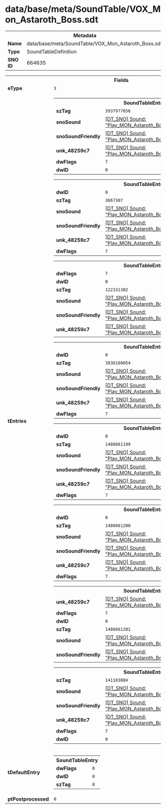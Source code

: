 <h1>data/base/meta/SoundTable/VOX_Mon_Astaroth_Boss.sdt</h1><table><tr><th colspan="100%">Metadata</th></tr><tr><td><b>Name</b></td><td>data/base/meta/SoundTable/VOX_Mon_Astaroth_Boss.sdt</td></tr><tr><td><b>Type</b></td><td>SoundTableDefinition</td></tr><tr><td><b>SNO ID</b></td><td>664635</td></tr></table>

<table><tr><th colspan="100%">Fields</th></tr><tr><td><b>eType</b></td><td><code>3</code></td></tr><tr><td><b>tEntries</b></td><td><table><tr><th colspan="100%">SoundTableEntry</th></tr><tr><td><b>szTag</b></td><td><code>3937977656</code></td></tr><tr><td><b>snoSound</b></td><td><a href="..\Sound\Play_MON_Astaroth_Boss_VOX_Slash_3P.snd">[DT_SNO] Sound: "Play_MON_Astaroth_Boss_VOX_Slash_3P"</a></td></tr><tr><td><b>snoSoundFriendly</b></td><td><a href="..\Sound\Play_MON_Astaroth_Boss_VOX_Slash_3P.snd">[DT_SNO] Sound: "Play_MON_Astaroth_Boss_VOX_Slash_3P"</a></td></tr><tr><td><b>unk_48259c7</b></td><td><a href="..\Sound\Play_MON_Astaroth_Boss_VOX_Slash_3P.snd">[DT_SNO] Sound: "Play_MON_Astaroth_Boss_VOX_Slash_3P"</a></td></tr><tr><td><b>dwFlags</b></td><td><code>7</code></td></tr><tr><td><b>dwID</b></td><td><code>0</code></td></tr></table>


<table><tr><th colspan="100%">SoundTableEntry</th></tr><tr><td><b>dwID</b></td><td><code>0</code></td></tr><tr><td><b>szTag</b></td><td><code>3667307</code></td></tr><tr><td><b>snoSound</b></td><td><a href="..\Sound\Play_MON_Astaroth_Boss_VOX_Cast_3P.snd">[DT_SNO] Sound: "Play_MON_Astaroth_Boss_VOX_Cast_3P"</a></td></tr><tr><td><b>snoSoundFriendly</b></td><td><a href="..\Sound\Play_MON_Astaroth_Boss_VOX_Cast_3P.snd">[DT_SNO] Sound: "Play_MON_Astaroth_Boss_VOX_Cast_3P"</a></td></tr><tr><td><b>unk_48259c7</b></td><td><a href="..\Sound\Play_MON_Astaroth_Boss_VOX_Cast_3P.snd">[DT_SNO] Sound: "Play_MON_Astaroth_Boss_VOX_Cast_3P"</a></td></tr><tr><td><b>dwFlags</b></td><td><code>7</code></td></tr></table>


<table><tr><th colspan="100%">SoundTableEntry</th></tr><tr><td><b>dwFlags</b></td><td><code>7</code></td></tr><tr><td><b>dwID</b></td><td><code>0</code></td></tr><tr><td><b>szTag</b></td><td><code>122331302</code></td></tr><tr><td><b>snoSound</b></td><td><a href="..\Sound\Play_MON_Astaroth_Boss_VOX_Death_3P.snd">[DT_SNO] Sound: "Play_MON_Astaroth_Boss_VOX_Death_3P"</a></td></tr><tr><td><b>snoSoundFriendly</b></td><td><a href="..\Sound\Play_MON_Astaroth_Boss_VOX_Death_3P.snd">[DT_SNO] Sound: "Play_MON_Astaroth_Boss_VOX_Death_3P"</a></td></tr><tr><td><b>unk_48259c7</b></td><td><a href="..\Sound\Play_MON_Astaroth_Boss_VOX_Death_3P.snd">[DT_SNO] Sound: "Play_MON_Astaroth_Boss_VOX_Death_3P"</a></td></tr></table>


<table><tr><th colspan="100%">SoundTableEntry</th></tr><tr><td><b>dwID</b></td><td><code>0</code></td></tr><tr><td><b>szTag</b></td><td><code>3836160054</code></td></tr><tr><td><b>snoSound</b></td><td><a href="..\Sound\Play_MON_Astaroth_Boss_VOX_Death_Fade_3P.snd">[DT_SNO] Sound: "Play_MON_Astaroth_Boss_VOX_Death_Fade_3P"</a></td></tr><tr><td><b>snoSoundFriendly</b></td><td><a href="..\Sound\Play_MON_Astaroth_Boss_VOX_Death_Fade_3P.snd">[DT_SNO] Sound: "Play_MON_Astaroth_Boss_VOX_Death_Fade_3P"</a></td></tr><tr><td><b>unk_48259c7</b></td><td><a href="..\Sound\Play_MON_Astaroth_Boss_VOX_Death_Fade_3P.snd">[DT_SNO] Sound: "Play_MON_Astaroth_Boss_VOX_Death_Fade_3P"</a></td></tr><tr><td><b>dwFlags</b></td><td><code>7</code></td></tr></table>


<table><tr><th colspan="100%">SoundTableEntry</th></tr><tr><td><b>dwID</b></td><td><code>0</code></td></tr><tr><td><b>szTag</b></td><td><code>1486661199</code></td></tr><tr><td><b>snoSound</b></td><td><a href="..\Sound\Play_MON_Astaroth_Boss_VOX_Stagger_Fall_3P.snd">[DT_SNO] Sound: "Play_MON_Astaroth_Boss_VOX_Stagger_Fall_3P"</a></td></tr><tr><td><b>snoSoundFriendly</b></td><td><a href="..\Sound\Play_MON_Astaroth_Boss_VOX_Stagger_Fall_3P.snd">[DT_SNO] Sound: "Play_MON_Astaroth_Boss_VOX_Stagger_Fall_3P"</a></td></tr><tr><td><b>unk_48259c7</b></td><td><a href="..\Sound\Play_MON_Astaroth_Boss_VOX_Stagger_Fall_3P.snd">[DT_SNO] Sound: "Play_MON_Astaroth_Boss_VOX_Stagger_Fall_3P"</a></td></tr><tr><td><b>dwFlags</b></td><td><code>7</code></td></tr></table>


<table><tr><th colspan="100%">SoundTableEntry</th></tr><tr><td><b>dwID</b></td><td><code>0</code></td></tr><tr><td><b>szTag</b></td><td><code>1486661200</code></td></tr><tr><td><b>snoSound</b></td><td><a href="..\Sound\Play_MON_Astaroth_Boss_VOX_Stagger_Stunned_3P.snd">[DT_SNO] Sound: "Play_MON_Astaroth_Boss_VOX_Stagger_Stunned_3P"</a></td></tr><tr><td><b>snoSoundFriendly</b></td><td><a href="..\Sound\Play_MON_Astaroth_Boss_VOX_Stagger_Stunned_3P.snd">[DT_SNO] Sound: "Play_MON_Astaroth_Boss_VOX_Stagger_Stunned_3P"</a></td></tr><tr><td><b>unk_48259c7</b></td><td><a href="..\Sound\Play_MON_Astaroth_Boss_VOX_Stagger_Stunned_3P.snd">[DT_SNO] Sound: "Play_MON_Astaroth_Boss_VOX_Stagger_Stunned_3P"</a></td></tr><tr><td><b>dwFlags</b></td><td><code>7</code></td></tr></table>


<table><tr><th colspan="100%">SoundTableEntry</th></tr><tr><td><b>unk_48259c7</b></td><td><a href="..\Sound\Play_MON_Astaroth_Boss_VOX_Stagger_Rise_3P.snd">[DT_SNO] Sound: "Play_MON_Astaroth_Boss_VOX_Stagger_Rise_3P"</a></td></tr><tr><td><b>dwFlags</b></td><td><code>7</code></td></tr><tr><td><b>dwID</b></td><td><code>0</code></td></tr><tr><td><b>szTag</b></td><td><code>1486661201</code></td></tr><tr><td><b>snoSound</b></td><td><a href="..\Sound\Play_MON_Astaroth_Boss_VOX_Stagger_Rise_3P.snd">[DT_SNO] Sound: "Play_MON_Astaroth_Boss_VOX_Stagger_Rise_3P"</a></td></tr><tr><td><b>snoSoundFriendly</b></td><td><a href="..\Sound\Play_MON_Astaroth_Boss_VOX_Stagger_Rise_3P.snd">[DT_SNO] Sound: "Play_MON_Astaroth_Boss_VOX_Stagger_Rise_3P"</a></td></tr></table>


<table><tr><th colspan="100%">SoundTableEntry</th></tr><tr><td><b>szTag</b></td><td><code>141183884</code></td></tr><tr><td><b>snoSound</b></td><td><a href="..\Sound\Play_MON_Astaroth_Boss_VOX_Cast_3P.snd">[DT_SNO] Sound: "Play_MON_Astaroth_Boss_VOX_Cast_3P"</a></td></tr><tr><td><b>snoSoundFriendly</b></td><td><a href="..\Sound\Play_MON_Astaroth_Boss_VOX_Slash_3P.snd">[DT_SNO] Sound: "Play_MON_Astaroth_Boss_VOX_Slash_3P"</a></td></tr><tr><td><b>unk_48259c7</b></td><td><a href="..\Sound\Play_MON_Astaroth_Boss_VOX_Slash_3P.snd">[DT_SNO] Sound: "Play_MON_Astaroth_Boss_VOX_Slash_3P"</a></td></tr><tr><td><b>dwFlags</b></td><td><code>7</code></td></tr><tr><td><b>dwID</b></td><td><code>0</code></td></tr></table>


</td></tr><tr><td><b>tDefaultEntry</b></td><td><table><tr><th colspan="100%">SoundTableEntry</th></tr><tr><td><b>dwFlags</b></td><td><code>0</code></td></tr><tr><td><b>dwID</b></td><td><code>0</code></td></tr><tr><td><b>szTag</b></td><td><code>0</code></td></tr></table>

</td></tr><tr><td><b>ptPostprocessed</b></td><td><code>0</code></td></tr></table>


